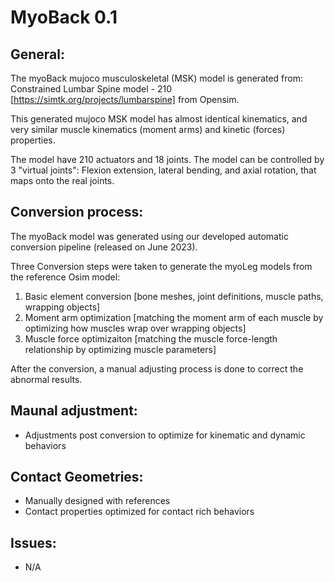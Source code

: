 # MyoBack 0.1

## General:

The myoBack mujoco musculoskeletal (MSK) model is generated from: Constrained Lumbar Spine model - 210 [https://simtk.org/projects/lumbarspine] from Opensim.

This generated mujoco MSK model has almost identical kinematics, and very similar muscle kinematics (moment arms) and kinetic (forces) properties.

The model have 210 actuators and 18 joints. The model can be controlled by 3 "virtual joints": Flexion extension, lateral bending, and axial rotation, that maps onto the real joints. 

## Conversion process:

The myoBack model was generated using our developed automatic conversion pipeline (released on June 2023).

Three Conversion steps were taken to generate the myoLeg models from the reference Osim model:

1. Basic element conversion [bone meshes, joint definitions, muscle paths, wrapping objects]
2. Moment arm optimization [matching the moment arm of each muscle by optimizing how muscles wrap over wrapping objects]
3. Muscle force optimizaiton [matching the muscle force-length relationship by optimizing muscle parameters]

After the conversion, a manual adjusting process is done to correct the abnormal results.

## Maunal adjustment:
- Adjustments post conversion to optimize for kinematic and dynamic behaviors

## Contact Geometries:
- Manually designed with references
- Contact properties optimized for contact rich behaviors

## Issues:
- N/A
